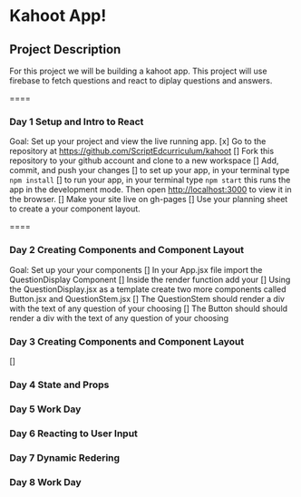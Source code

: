 # Kahoot App!

## Project Description

For this project we will be building a kahoot app. This project will use firebase to fetch questions and react to diplay questions and answers. 

====
### Day 1 Setup and Intro to React
Goal: Set up your project and view the live running app.
 [x] Go to the repository at https://github.com/ScriptEdcurriculum/kahoot
 [] Fork this repository to your github account and clone to a new workspace
 [] Add, commit, and push your changes
 [] to set up your app, in your terminal type `npm install`
 [] to run your app, in your terminal type `npm start` this runs the app in the development mode. Then open [http://localhost:3000](http://localhost:3000) to view it in the browser.
 [] Make your site live on gh-pages
 [] Use your planning sheet to create a your component layout.

====
### Day 2 Creating Components and Component Layout
Goal: Set up your your components
[] In your App.jsx file import the QuestionDisplay Component
[] Inside the render function add your 
[] Using the QuestionDisplay.jsx as a template create two more components called Button.jsx and QuestionStem.jsx
[] The QuestionStem should render a div with the text of any question of your choosing
[] The Button should should render a div with the text of any question of your choosing

### Day 3 Creating Components and Component Layout
[] 

### Day 4 State and Props


### Day 5 Work Day


### Day 6 Reacting to User Input


### Day 7 Dynamic Redering


### Day 8 Work Day

